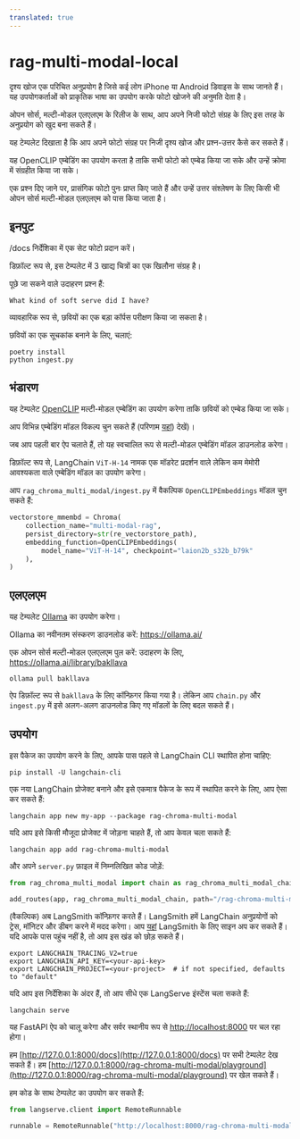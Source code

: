 ```yaml
---
translated: true
---
```


# rag-multi-modal-local

दृश्य खोज एक परिचित अनुप्रयोग है जिसे कई लोग iPhone या Android डिवाइस के साथ जानते हैं। यह उपयोगकर्ताओं को प्राकृतिक भाषा का उपयोग करके फोटो खोजने की अनुमति देता है।

ओपन सोर्स, मल्टी-मोडल एलएलएम के रिलीज के साथ, आप अपने निजी फोटो संग्रह के लिए इस तरह के अनुप्रयोग को खुद बना सकते हैं।

यह टेम्पलेट दिखाता है कि आप अपने फोटो संग्रह पर निजी दृश्य खोज और प्रश्न-उत्तर कैसे कर सकते हैं।

यह OpenCLIP एम्बेडिंग का उपयोग करता है ताकि सभी फोटो को एम्बेड किया जा सके और उन्हें क्रोमा में संग्रहीत किया जा सके।

एक प्रश्न दिए जाने पर, प्रासंगिक फोटो पुनः प्राप्त किए जाते हैं और उन्हें उत्तर संश्लेषण के लिए किसी भी ओपन सोर्स मल्टी-मोडल एलएलएम को पास किया जाता है।

## इनपुट

/docs निर्देशिका में एक सेट फोटो प्रदान करें।

डिफ़ॉल्ट रूप से, इस टेम्पलेट में 3 खाद्य चित्रों का एक खिलौना संग्रह है।

पूछे जा सकने वाले उदाहरण प्रश्न हैं:

```text
What kind of soft serve did I have?
```

व्यावहारिक रूप से, छवियों का एक बड़ा कॉर्पस परीक्षण किया जा सकता है।

छवियों का एक सूचकांक बनाने के लिए, चलाएं:

```shell
poetry install
python ingest.py
```

## भंडारण

यह टेम्पलेट [OpenCLIP](https://github.com/mlfoundations/open_clip) मल्टी-मोडल एम्बेडिंग का उपयोग करेगा ताकि छवियों को एम्बेड किया जा सके।

आप विभिन्न एम्बेडिंग मॉडल विकल्प चुन सकते हैं (परिणाम [यहां](https://github.com/mlfoundations/open_clip/blob/main/docs/openclip_results.csv)) देखें)।

जब आप पहली बार ऐप चलाते हैं, तो यह स्वचालित रूप से मल्टी-मोडल एम्बेडिंग मॉडल डाउनलोड करेगा।

डिफ़ॉल्ट रूप से, LangChain `ViT-H-14` नामक एक मॉडरेट प्रदर्शन वाले लेकिन कम मेमोरी आवश्यकता वाले एम्बेडिंग मॉडल का उपयोग करेगा।

आप `rag_chroma_multi_modal/ingest.py` में वैकल्पिक `OpenCLIPEmbeddings` मॉडल चुन सकते हैं:

```python
vectorstore_mmembd = Chroma(
    collection_name="multi-modal-rag",
    persist_directory=str(re_vectorstore_path),
    embedding_function=OpenCLIPEmbeddings(
        model_name="ViT-H-14", checkpoint="laion2b_s32b_b79k"
    ),
)
```

## एलएलएम

यह टेम्पलेट [Ollama](https://python.langchain.com/docs/integrations/chat/ollama#multi-modal) का उपयोग करेगा।

Ollama का नवीनतम संस्करण डाउनलोड करें: https://ollama.ai/

एक ओपन सोर्स मल्टी-मोडल एलएलएम पुल करें: उदाहरण के लिए, https://ollama.ai/library/bakllava

```shell
ollama pull bakllava
```

ऐप डिफ़ॉल्ट रूप से `bakllava` के लिए कॉन्फ़िगर किया गया है। लेकिन आप `chain.py` और `ingest.py` में इसे अलग-अलग डाउनलोड किए गए मॉडलों के लिए बदल सकते हैं।

## उपयोग

इस पैकेज का उपयोग करने के लिए, आपके पास पहले से LangChain CLI स्थापित होना चाहिए:

```shell
pip install -U langchain-cli
```

एक नया LangChain प्रोजेक्ट बनाने और इसे एकमात्र पैकेज के रूप में स्थापित करने के लिए, आप ऐसा कर सकते हैं:

```shell
langchain app new my-app --package rag-chroma-multi-modal
```

यदि आप इसे किसी मौजूदा प्रोजेक्ट में जोड़ना चाहते हैं, तो आप केवल चला सकते हैं:

```shell
langchain app add rag-chroma-multi-modal
```

और अपने `server.py` फ़ाइल में निम्नलिखित कोड जोड़ें:

```python
from rag_chroma_multi_modal import chain as rag_chroma_multi_modal_chain

add_routes(app, rag_chroma_multi_modal_chain, path="/rag-chroma-multi-modal")
```

(वैकल्पिक) अब LangSmith कॉन्फ़िगर करते हैं।
LangSmith हमें LangChain अनुप्रयोगों को ट्रेस, मॉनिटर और डीबग करने में मदद करेगा।
आप [यहां](https://smith.langchain.com/) LangSmith के लिए साइन अप कर सकते हैं।
यदि आपके पास पहुंच नहीं है, तो आप इस खंड को छोड़ सकते हैं।

```shell
export LANGCHAIN_TRACING_V2=true
export LANGCHAIN_API_KEY=<your-api-key>
export LANGCHAIN_PROJECT=<your-project>  # if not specified, defaults to "default"
```

यदि आप इस निर्देशिका के अंदर हैं, तो आप सीधे एक LangServe इंस्टेंस चला सकते हैं:

```shell
langchain serve
```

यह FastAPI ऐप को चालू करेगा और सर्वर स्थानीय रूप से [http://localhost:8000](http://localhost:8000) पर चल रहा होगा।

हम [http://127.0.0.1:8000/docs](http://127.0.0.1:8000/docs) पर सभी टेम्पलेट देख सकते हैं।
हम [http://127.0.0.1:8000/rag-chroma-multi-modal/playground](http://127.0.0.1:8000/rag-chroma-multi-modal/playground) पर खेल सकते हैं।

हम कोड के साथ टेम्पलेट का उपयोग कर सकते हैं:

```python
from langserve.client import RemoteRunnable

runnable = RemoteRunnable("http://localhost:8000/rag-chroma-multi-modal")
```
